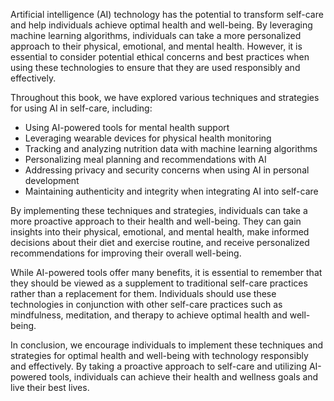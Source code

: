 
Artificial intelligence (AI) technology has the potential to transform self-care and help individuals achieve optimal health and well-being. By leveraging machine learning algorithms, individuals can take a more personalized approach to their physical, emotional, and mental health. However, it is essential to consider potential ethical concerns and best practices when using these technologies to ensure that they are used responsibly and effectively.

Throughout this book, we have explored various techniques and strategies for using AI in self-care, including:

* Using AI-powered tools for mental health support
* Leveraging wearable devices for physical health monitoring
* Tracking and analyzing nutrition data with machine learning algorithms
* Personalizing meal planning and recommendations with AI
* Addressing privacy and security concerns when using AI in personal development
* Maintaining authenticity and integrity when integrating AI into self-care

By implementing these techniques and strategies, individuals can take a more proactive approach to their health and well-being. They can gain insights into their physical, emotional, and mental health, make informed decisions about their diet and exercise routine, and receive personalized recommendations for improving their overall well-being.

While AI-powered tools offer many benefits, it is essential to remember that they should be viewed as a supplement to traditional self-care practices rather than a replacement for them. Individuals should use these technologies in conjunction with other self-care practices such as mindfulness, meditation, and therapy to achieve optimal health and well-being.

In conclusion, we encourage individuals to implement these techniques and strategies for optimal health and well-being with technology responsibly and effectively. By taking a proactive approach to self-care and utilizing AI-powered tools, individuals can achieve their health and wellness goals and live their best lives.
